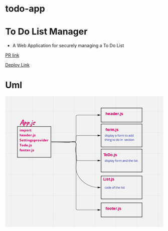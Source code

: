 # todo-app


# To Do List Manager

  *  A Web Application for securely managing a To Do List

[PR link]()

[Deploy Link]()

# Uml

![](./src/images/todolist.png)